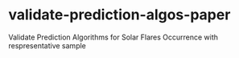 # validate-prediction-algos-paper
Validate Prediction Algorithms for Solar Flares Occurrence with respresentative sample
